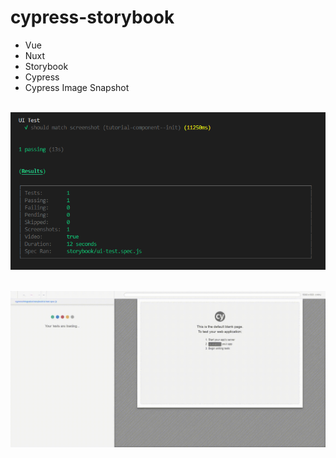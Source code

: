 # cypress-storybook

* Vue
* Nuxt
* Storybook
* Cypress
* Cypress Image Snapshot

\
![Cypress](https://raw.githubusercontent.com/ybs32/cypress-storybook/images/Cypress.png)

\
![ui-test.spec.js](https://raw.githubusercontent.com/ybs32/cypress-storybook/images/ui-test.spec.js.gif)
